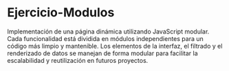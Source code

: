# Ejercicio-Modulos
Implementación de una página dinámica utilizando JavaScript modular. Cada funcionalidad está dividida en módulos independientes para un código más limpio y mantenible. Los elementos de la interfaz, el filtrado y el renderizado de datos se manejan de forma modular para facilitar la escalabilidad y reutilización en futuros proyectos.

